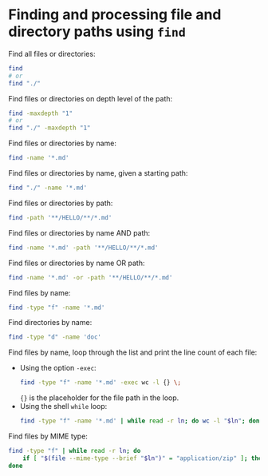 # Finding and processing file and directory paths using `find`

Find all files or directories:

```sh
find
# or
find "./"
```

Find files or directories on depth level of the path:

```sh
find -maxdepth "1"
# or
find "./" -maxdepth "1"
```

Find files or directories by name:

```sh
find -name '*.md'
```

Find files or directories by name, given a starting path:

```sh
find "./" -name '*.md'
```

Find files or directories by path:

```sh
find -path '**/HELLO/**/*.md'
```

Find files or directories by name AND path:

```sh
find -name '*.md' -path '**/HELLO/**/*.md'
```

Find files or directories by name OR path:

```sh
find -name '*.md' -or -path '**/HELLO/**/*.md'
```

Find files by name:

```sh
find -type "f" -name '*.md'
```

Find directories by name:

```sh
find -type "d" -name 'doc'
```

Find files by name, loop through the list and print the line count of each file:

-   Using the option `-exec`:
    ```sh
    find -type "f" -name '*.md' -exec wc -l {} \;
    ```
    `{}` is the placeholder for the file path in the loop.
-   Using the shell `while` loop:
    ```sh
    find -type "f" -name '*.md' | while read -r ln; do wc -l "$ln"; done
    ```

Find files by MIME type:

```sh
find -type "f" | while read -r ln; do
    if [ "$(file --mime-type --brief "$ln")" = "application/zip" ]; then printf "%s\n" "$ln"; fi
done
```
